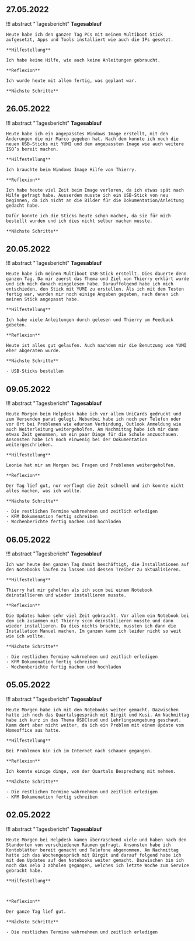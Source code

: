 ## **27.05.2022**

!!! abstract "Tagesbericht"
    **Tagesablauf**

    Heute habe ich den ganzen Tag PCs mit meinem Multiboot Stick aufgesetzt, Apps und Tools installiert wie auch die IPs gesetzt.

    **Hilfestellung**

    Ich habe keine Hilfe, wie auch keine Anleitungen gebraucht.

    **Reflexion**

    Ich wurde heute mit allem fertig, was geplant war.

    **Nächste Schritte**

## **26.05.2022**

!!! abstract "Tagesbericht"
    **Tagesablauf**

    Heute habe ich ein angepasstes Windows Image erstellt, mit den Änderungen die mir Marco gegeben hat. Nach dem konnte ich noch die neuen USB-Sticks mit YUMI und dem angepassten Image wie auch weitere ISO’s bereit machen.

    **Hilfestellung**

    Ich brauchte beim Windows Image Hilfe von Thierry.

    **Reflexion**

    Ich habe heute viel Zeit beim Image verloren, da ich etwas spät nach Hilfe gefragt habe. Ausserdem musste ich ein USB-Stick von neu beginnen, da ich nicht an die Bilder für die Dokumentation/Anleitung gedacht habe.

    Dafür konnte ich die Sticks heute schon machen, da sie für mich bestellt wurden und ich dies nicht selber machen musste.

    **Nächste Schritte**


## **20.05.2022**

!!! abstract "Tagesbericht"
    **Tagesablauf**

    Heute habe ich meinen Multiboot USB-Stick erstellt. Dies dauerte denn ganzen Tag. Da mir zuerst das Thema und Ziel von Thierry erklärt wurde und ich mich danach eingelesen habe. Darauffolgend habe ich mich entschieden, den Stick mit YUMI zu erstellen. Als ich mit dem Testen fertig war, wurden mir noch einige Angaben gegeben, nach denen ich meinen Stick angepasst habe.

    **Hilfestellung**

    Ich habe viele Anleitungen durch gelesen und Thierry um Feedback gebeten.

    **Reflexion**

    Heute ist alles gut gelaufen. Auch nachdem mir die Benutzung von YUMI eher abgeraten wurde.

    **Nächste Schritte**

    - USB-Sticks bestellen

## **09.05.2022**

!!! abstract "Tagesbericht"
    **Tagesablauf**

    Heute Morgen beim Helpdesk habe ich vor allem UniCards gedruckt und zum Versenden parat gelegt. Nebenbei habe ich noch per Telefon oder vor Ort bei Problemen wie eduroam Verbindung, Outlook Anmeldung wie auch Weiterleitung weitergeholfen. Am Nachmittag habe ich mir dann etwas Zeit genommen, um ein paar Dinge für die Schule anzuschauen. Ansonsten habe ich noch einwenig bei der Dokumentation weitergeschrieben.

    **Hilfestellung**

    Leonie hat mir am Morgen bei Fragen und Problemen weitergeholfen.

    **Reflexion**

    Der Tag lief gut, nur verflogt die Zeit schnell und ich konnte nicht alles machen, was ich wollte.

    **Nächste Schritte**

    - Die restlichen Termine wahrnehmen und zeitlich erledigen
    - KFM Dokumenation fertig schreiben
    - Wochenberichte fertig machen und hochladen

## **06.05.2022**

!!! abstract "Tagesbericht"
    **Tagesablauf**

    Ich war heute den ganzen Tag damit beschäftigt, die Installationen auf den Notebooks laufen zu lassen und dessen Treiber zu aktualisieren.

    **Hilfestellung**

    Thierry hat mir geholfen als ich sccm bei einem Notebook deinstallieren und wieder installieren musste.

    **Reflexion**

    Die Updates haben sehr viel Zeit gebraucht. Vor allem ein Notebook bei dem ich zusammen mit Thierry sccm deinstallieren musste und dann wieder installieren. Da dies nichts brachte, mussten ich dann die Installation Manuel machen. Im ganzen kamm ich leider nicht so weit wie ich wollte.

    **Nächste Schritte**

    - Die restlichen Termine wahrnehmen und zeitlich erledigen
    - KFM Dokumenation fertig schreiben
    - Wochenberichte fertig machen und hochladen

## **05.05.2022**

!!! abstract "Tagesbericht"
    **Tagesablauf**

    Heute Morgen habe ich mit den Notebooks weiter gemacht. Dazwischen hatte ich noch das Quartalsgespräch mit Birgit und Kusi. Am Nachmittag habe ich kurz in das Thema OSDCloud und Lehrlingsumgebung geschaut. Kamm dort aber nicht weiter, da ich ein Problem mit einem Update vom Homeoffice aus hatte.

    **Hilfestellung**

    Bei Problemen bin ich im Internet nach schauen gegangen.

    **Reflexion**

    Ich konnte einige dinge, von der Quartals Besprechung mit nehmen.

    **Nächste Schritte**

    - Die restlichen Termine wahrnehmen und zeitlich erledigen
    - KFM Dokumenation fertig schreiben

## **02.05.2022**

!!! abstract "Tagesbericht"
    **Tagesablauf**

    Heute Morgen bei Helpdesk kamen überraschend viele und haben nach den Standorten von verschiedenen Räumen gefragt. Ansonsten habe ich Kontoblätter bereit gemacht und Telefone abgenommen. Am Nachmittag hatte ich das Wochengespräch mit Birgit und darauf folgend habe ich mit den Updates auf den Notebooks weiter gemacht. Dazwischen bin ich noch das Velo 3 abholen gegangen, welches ich letzte Woche zum Service gebracht habe. 

    **Hilfestellung**



    **Reflexion**

    Der ganze Tag lief gut.

    **Nächste Schritte**

    - Die restlichen Termine wahrnehmen und zeitlich erledigen
